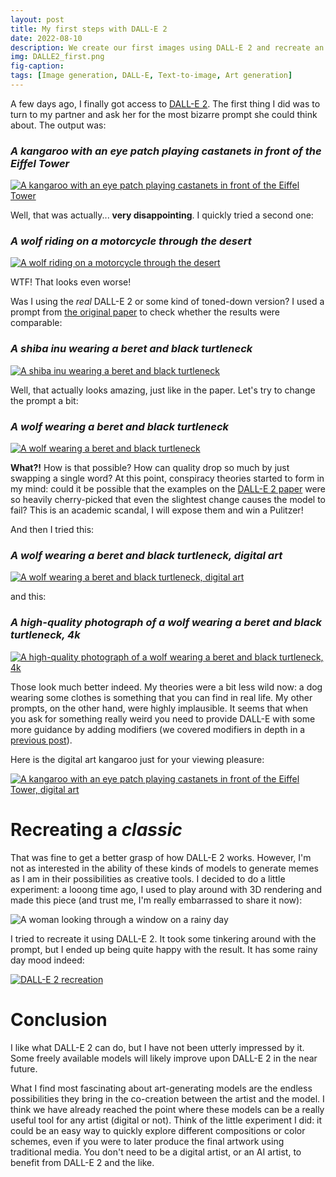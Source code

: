 ```yaml
---
layout: post
title: My first steps with DALL-E 2
date: 2022-08-10
description: We create our first images using DALL-E 2 and recreate an old piece
img: DALLE2_first.png
fig-caption: 
tags: [Image generation, DALL-E, Text-to-image, Art generation]
---
```


A few days ago, I finally got access to [DALL-E 2](https://openai.com/dall-e-2/). The first thing I did was to turn to my partner and ask her for the most bizarre prompt she could think about. The output was:

### *A kangaroo with an eye patch playing castanets in front of the Eiffel Tower*

[![A kangaroo with an eye patch playing castanets in front of the Eiffel Tower]({{site.baseurl}}/assets/img/2022-08-10-FirstStepsDalle2/Kangaroo_001.png)]({{site.baseurl}}/assets/img/2022-08-10-FirstStepsDalle2/Kangaroo_001.png)

Well, that was actually... **very disappointing**. I quickly tried a second one:

### *A wolf riding on a motorcycle through the desert*

[![A wolf riding on a motorcycle through the desert]({{site.baseurl}}/assets/img/2022-08-10-FirstStepsDalle2/Wolf_motorcycle_001.png)]({{site.baseurl}}/assets/img/2022-08-10-FirstStepsDalle2/Wolf_motorcycle_001.png)

WTF! That looks even worse!

Was I using the *real* DALL-E 2 or some kind of toned-down version? I used a prompt from [the original paper](https://arxiv.org/abs/2204.06125) to check whether the results were comparable:

### *A shiba inu wearing a beret and black turtleneck*

[![A shiba inu wearing a beret and black turtleneck]({{site.baseurl}}/assets/img/2022-08-10-FirstStepsDalle2/ShibaInu_001.png)]({{site.baseurl}}/assets/img/2022-08-10-FirstStepsDalle2/ShibaInu_001.png)

Well, that actually looks amazing, just like in the paper. Let's try to change the prompt a bit:

### *A wolf wearing a beret and black turtleneck*

[![A wolf wearing a beret and black turtleneck]({{site.baseurl}}/assets/img/2022-08-10-FirstStepsDalle2/Wolf_001.png)]({{site.baseurl}}/assets/img/2022-08-10-FirstStepsDalle2/Wolf_001.png)

**What?!** How is that possible? How can quality drop so much by just swapping a single word? At this point, conspiracy theories started to form in my mind: could it be possible that the examples on the [DALL-E 2 paper](https://arxiv.org/abs/2204.06125) were so heavily cherry-picked that even the slightest change causes the model to fail? This is an academic scandal, I will expose them and win a Pulitzer!

And then I tried this:

### *A wolf wearing a beret and black turtleneck, digital art*

[![A wolf wearing a beret and black turtleneck, digital art]({{site.baseurl}}/assets/img/2022-08-10-FirstStepsDalle2/Wolf_002.png)]({{site.baseurl}}/assets/img/2022-08-10-FirstStepsDalle2/Wolf_002.png)

and this:

### *A high-quality photograph of a wolf wearing a beret and black turtleneck, 4k*

[![A high-quality photograph of a wolf wearing a beret and black turtleneck, 4k]({{site.baseurl}}/assets/img/2022-08-10-FirstStepsDalle2/Wolf_005.png)]({{site.baseurl}}/assets/img/2022-08-10-FirstStepsDalle2/Wolf_005.png)

Those look much better indeed. My theories were a bit less wild now: a dog wearing some clothes is something that you can find in real life. My other prompts, on the other hand, were highly implausible. It seems that when you ask for something really weird you need to provide DALL-E with some more guidance by adding modifiers (we covered modifiers in depth in a [previous post](https://robertofont.github.io/UsingDiffusionToPaintWithStyle/)).

Here is the digital art kangaroo just for your viewing pleasure:

[![A kangaroo with an eye patch playing castanets in front of the Eiffel Tower, digital art]({{site.baseurl}}/assets/img/2022-08-10-FirstStepsDalle2/Kangaroo_003.png)]({{site.baseurl}}/assets/img/2022-08-10-FirstStepsDalle2/Kangaroo_003.png)

# Recreating a *classic*

That was fine to get a better grasp of how DALL-E 2 works. However, I'm not as interested in the ability of these kinds of models to generate memes as I am in their possibilities as creative tools. I decided to do a little experiment: a looong time ago, I used to play around with 3D rendering and made this piece (and trust me, I'm really embarrassed to share it now):

![A woman looking through a window on a rainy day]({{site.baseurl}}/assets/img/2022-08-10-FirstStepsDalle2/Ventana.jpg)

I tried to recreate it using DALL-E 2. It took some tinkering around with the prompt, but I ended up being quite happy with the result. It has some rainy day mood indeed:

[![DALL-E 2 recreation]({{site.baseurl}}/assets/img/2022-08-10-FirstStepsDalle2/DALLE2_first.png)]({{site.baseurl}}/assets/img/2022-08-10-FirstStepsDalle2/DALLE2_first.png)

# Conclusion

I like what DALL-E 2 can do, but I have not been utterly impressed by it. Some freely available models will likely improve upon DALL-E 2 in the near future.

What I find most fascinating about art-generating models are the endless possibilities they bring in the co-creation between the artist and the model. I think we have already reached the point where these models can be a really useful tool for any artist (digital or not). Think of the little experiment I did: it could be an easy way to quickly explore different compositions or color schemes, even if you were to later produce the final artwork using traditional media. You don't need to be a digital artist, or an AI artist, to benefit from DALL-E 2 and the like.
